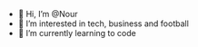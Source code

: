 - 👋 Hi, I’m @Nour
- 👀 I’m interested in tech, business and football
- 🌱 I’m currently learning to code 


<!---
nour/nour is a ✨ special ✨ repository because its `README.md` (this file) appears on your GitHub profile.
You can click the Preview link to take a look at your changes.
--->
